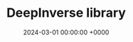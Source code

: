 ---
layout: redirected
redirect_to:  https://andrewwango.github.io/about#software
type: research
title: "DeepInverse library"
date: 2024-03-01 00:00:00 +0000
description: "A PyTorch library for imaging inverse problems with deep learning"
img: deepinv.png
tags: [research]
---